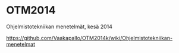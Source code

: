 OTM2014
=======

Ohjelmistotekniikan menetelmät, kesä 2014

https://github.com/Vaakapallo/OTM2014k/wiki/Ohjelmistotekniikan-menetelmat
